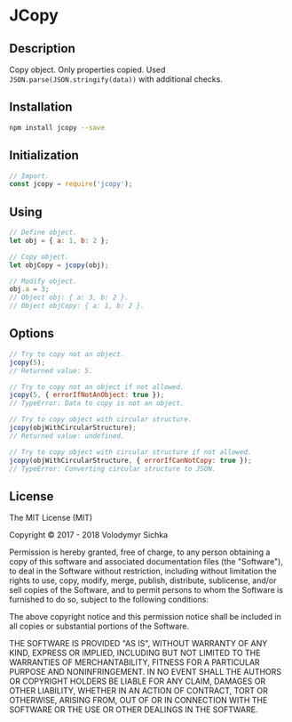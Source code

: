 # JCopy

## Description

Copy object. Only properties copied. Used `JSON.parse(JSON.stringify(data))` with additional checks.

## Installation

```sh
npm install jcopy --save
```

## Initialization

```js
// Import.
const jcopy = require('jcopy');
```

## Using

```js
// Define object.
let obj = { a: 1, b: 2 };

// Copy object.
let objCopy = jcopy(obj);

// Modify object.
obj.a = 3;
// Object obj: { a: 3, b: 2 }.
// Object objCopy: { a: 1, b: 2 }.
```

## Options

```js
// Try to copy not an object.
jcopy(5);
// Returned value: 5.

// Try to copy not an object if not allowed.
jcopy(5, { errorIfNotAnObject: true });
// TypeError: Data to copy is not an object.

// Try to copy object with circular structure.
jcopy(objWithCircularStructure);
// Returned value: undefined.

// Try to copy object with circular structure if not allowed.
jcopy(objWithCircularStructure, { errorIfCanNotCopy: true });
// TypeError: Converting circular structure to JSON.
```

## License

The MIT License (MIT)

Copyright © 2017 - 2018 Volodymyr Sichka

Permission is hereby granted, free of charge, to any person obtaining a copy of this software and associated documentation files (the "Software"), to deal in the Software without restriction, including without limitation the rights to use, copy, modify, merge, publish, distribute, sublicense, and/or sell copies of the Software, and to permit persons to whom the Software is furnished to do so, subject to the following conditions:

The above copyright notice and this permission notice shall be included in all copies or substantial portions of the Software.

THE SOFTWARE IS PROVIDED "AS IS", WITHOUT WARRANTY OF ANY KIND, EXPRESS OR IMPLIED, INCLUDING BUT NOT LIMITED TO THE WARRANTIES OF MERCHANTABILITY, FITNESS FOR A PARTICULAR PURPOSE AND NONINFRINGEMENT. IN NO EVENT SHALL THE AUTHORS OR COPYRIGHT HOLDERS BE LIABLE FOR ANY CLAIM, DAMAGES OR OTHER LIABILITY, WHETHER IN AN ACTION OF CONTRACT, TORT OR OTHERWISE, ARISING FROM, OUT OF OR IN CONNECTION WITH THE SOFTWARE OR THE USE OR OTHER DEALINGS IN THE SOFTWARE.
